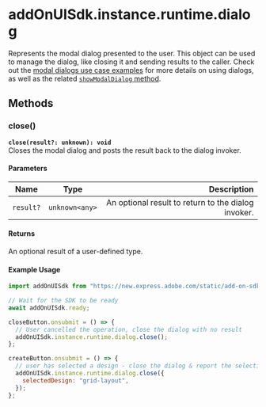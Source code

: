 # addOnUISdk.instance.runtime.dialog

Represents the modal dialog presented to the user. This object can be used to manage the dialog, like closing it and sending results to the caller. Check out the [modal dialogs use case examples](../../guides/develop/how-to/modal_dialogs.md) for more details on using dialogs, as well as the related [`showModalDialog` method](../addonsdk/addonsdk-app.md#showmodaldialog).

## Methods

### close()

**`close(result?: unknown): void`**<br/>
Closes the modal dialog and posts the result back to the dialog invoker.

#### Parameters

| Name      | Type           |                                         Description |
| --------- | -------------- | --------------------------------------------------: |
| `result?` | `unknown<any>` | An optional result to return to the dialog invoker. |

#### Returns

An optional result of a user-defined type.

#### Example Usage

```js
import addOnUISdk from "https://new.express.adobe.com/static/add-on-sdk/sdk.js";

// Wait for the SDK to be ready
await addOnUISdk.ready;

closeButton.onsubmit = () => {
  // User cancelled the operation, close the dialog with no result
  addOnUISdk.instance.runtime.dialog.close();
};

createButton.onsubmit = () => {
  // user has selected a design - close the dialog & report the selection details as the result back to the caller.
  addOnUISdk.instance.runtime.dialog.close({
    selectedDesign: "grid-layout",
  });
};
```
